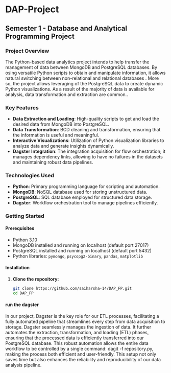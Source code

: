 # DAP-Project
## Semester 1 - Database and Analytical Programming Project

### Project Overview
The Python-based data analytics project intends to help transfer the management of data between MongoDB and PostgreSQL databases. By osing versatile Python scripts to obtain and manipulate information, it allows natural switching between non-relational and relational databases . More so, the project allows leveraging of the PostgreSQL data to create dynamic Python visualizations. As a result of the majority of data is available for analysis, data transformation and extraction are common..

### Key Features
- **Data Extraction and Loading**: High-quality scripts to get and load the desired data from MongoDB into PostgreSQL.
- **Data Transformation**: BCD cleaning and transformation, ensuring that the information is useful and meaningful.
- **Interactive Visualizations**: Utilization of Python visualization libraries to analyze data and generate insights dynamically.
- **Dagster Integration**: The integration acquisition for flow orchestration; it manages dependency links, allowing to have no failures in the datasets and maintaining robust data pipelines.

### Technologies Used
- **Python**: Primary programming language for scripting and automation.
- **MongoDB**: NoSQL database used for storing unstructured data.
- **PostgreSQL**: SQL database employed for structured data storage.
- **Dagster**: Workflow orchestration tool to manage pipelines efficiently.

### Getting Started
#### Prerequisites
- Python 3.10
- MongoDB installed and running on localhost (default port 27017)
- PostgreSQL installed and running on localhost (default port 5432)
- Python libraries: `pymongo`, `psycopg2-binary`, `pandas`, `matplotlib`

#### Installation
1. **Clone the repository:**
   ```bash
   git clone https://github.com/saiharsha-14/DAP_FP.git
   cd DAP_FP

#### run the dagster
In our project, Dagster is the key role for our ETL processes, facilitating a fully automated pipeline that streamlines every step from data acquisition to storage. Dagster seamlessly manages the ingestion of data. It further automates the extraction, transformation, and loading (ETL) phases, ensuring that the processed data is efficiently transferred into our PostgreSQL database. This robust automation allows the entire data workflow to be controlled by a single command: dagit -f repository.py, making the process both efficient and user-friendly. This setup not only saves time but also enhances the reliability and reproducibility of our data analysis pipeline.
